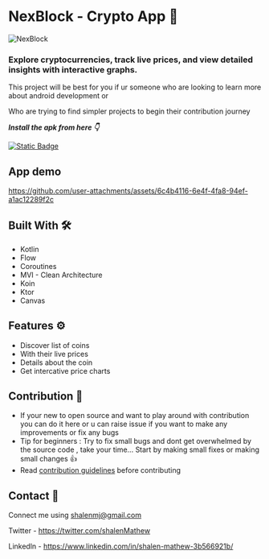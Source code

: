 # NexBlock - Crypto App 🚀


![NexBlock](https://github.com/user-attachments/assets/01092d75-b1cd-47cc-ba3a-e7919afd37ae)

### Explore cryptocurrencies, track live prices, and view detailed insights with interactive graphs.

This project will be best for you if ur someone who are looking to learn more about android development or

Who are trying to find simpler projects to begin their contribution journey

***Install the apk from here 👇***

[![Static Badge](https://img.shields.io/badge/NexBlock-APK-red?logo=android)](https://github.com/shalenMathew/NexBlock-CryptoTracker/releases/tag/v1.0)

## App demo
https://github.com/user-attachments/assets/6c4b4116-6e4f-4fa8-94ef-a1ac12289f2c

## Built With 🛠
- Kotlin
- Flow
- Coroutines
- MVI - Clean Architecture
- Koin
- Ktor
- Canvas

 ## Features ⚙️
- Discover list of coins
- With their live prices
- Details about the coin
- Get intercative price charts

## Contribution 🤝
- If your new to open source and want to play around with contribution you can do it here or u can raise issue if you want to make any improvements or fix any bugs
- Tip for beginners : Try to fix small bugs and dont get overwhelmed by the source code , take your time... Start by making small fixes or making small changes 👍
- Read [contribution guidelines](CONTRIBUTING.md) before contributing

## Contact 📧
Connect me using shalenmj@gmail.com

Twitter - https://twitter.com/shalenMathew

Linkedln - https://www.linkedin.com/in/shalen-mathew-3b566921b/




